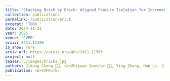 ```yaml
---
title: "Stacking Brick by Brick: Aligned Feature Isolation for Incremental Face Forgery Detection"
collection: publications
permalink: /publication/brick
excerpt: 'TODO.'
date: 2024-11-22
year: 2025
venue: 'CVPR'
arxiv: 2411.11396
is_show: Ture
arxiv_url: https://arxiv.org/abs/2411.11396
project: null
teaser: ./images/bricks.jpg
authors: Jikang Cheng 🧑‍💻, <b>Zhiyuan Yan</b> 🧑‍💻, Ying Zhang, Hao Li, Jiaxin Ai, Qin Zou, Chen Li, Zhongyuan Wang</a>
publication: <b>CVPR</b>
---
```


<!-- [Download paper here](https://arxiv.org/pdf/2406.13495.pdf) -->
